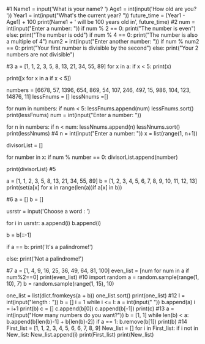 #1
Name1 = input('What is your name? ')
Age1 = int(input('How old are you? '))
Year1 = int(input("What's the current year? "))
future_time = (Year1 - Age1) + 100
print(Name1 + ' will be 100 years old in', future_time)
#2
num = int(input("Enter a number: "))
if num % 2 == 0:
 print("The number is even")
else:
 print("The number is odd")
if num % 4 == 0:
 print("The number is also a multiple of 4")
num2 = int(input("Enter another number: "))
if num % num2 == 0:
 print("Your first number is divisible by the second")
else:
 print("Your 2 numbers are not divisible")

#3
a = [1, 1, 2, 3, 5, 8, 13, 21, 34, 55, 89]
for x in a:
    if x < 5:
        print(x)

print([x for x in a if x < 5])

numbers = [6678, 57, 1396, 654, 869, 54, 107, 246, 497, 15, 986, 104, 123, 14876, 11]
lessFnums = []
lessNnums =[]

for num in numbers:
    if num < 5:
        lessFnums.append(num)
        lessFnums.sort()
print(lessFnums)
num = int(input("Enter a number: "))

for n in numbers:
    if n < num:
        lessNnums.append(n)
        lessNnums.sort()
print(lessNnums)
#4
n = int(input("Enter a number: "))
x = list(range(1, n+1))

divisorList = []

for number in x:
    if num % number == 0:
        divisorList.append(number)

print(divisorList)
#5

a = [1, 1, 2, 3, 5, 8, 13, 21, 34, 55, 89]
b = [1, 2, 3, 4, 5, 6, 7, 8, 9, 10, 11, 12, 13]
print(set(a[x] for x in range(len(a))if a[x] in b))

#6
a = []
b = []

usrstr = input('Choose a word : ')

for i in usrstr:
 a.append(i)
 b.append(i)

b = b[::-1]

if a == b:
 print('It\'s a palindrome!')

else:
 print('Not a palindrome!')

#7
a = [1, 4, 9, 16, 25, 36, 49, 64, 81, 100]
even_list = [num for num in a if num%2==0]
print(even_list)
#10
import random
a = random.sample(range(1, 10), 7)
b = random.sample(range(1, 15), 10)

one_list = list(dict.fromkeys(a + b))
one_list.sort()
print(one_list)
#12
l = int(input("length : "))
b = []
i = 1
while i <= l:
 a = int(input(" "))
b.append(a)
i = i+1
print(b)
c = []
c.append(b[0])
c.append(b[-1])
print(c)
#13
a = int(input("How many numbers do you want?"))
b = [1, 1]
while len(b) < a:
 b.append(b[len(b)-1] + b[len(b)-2])
if a == 1:
 b.remove(b[1])
print(b)
#14
First_list = [1, 1, 2, 3, 4, 5, 6, 6, 7, 8, 9]
New_list = []
for i in First_list:
 if i not in New_list:
  New_list.append(i)
print(First_list)
print(New_list)
